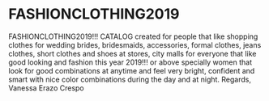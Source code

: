 # FASHIONCLOTHING2019

FASHIONCLOTHING2019!!! CATALOG created for people that like shopping clothes for wedding brides, bridesmaids, accessories, formal clothes, jeans clothes, short clothes and shoes at stores, city malls for everyone that like good looking and fashion this year 2019!!! or above specially women that look for good combinations at anytime and feel very bright, confident and smart with nice color combinations during the day and at night. Regards, Vanessa Erazo Crespo
